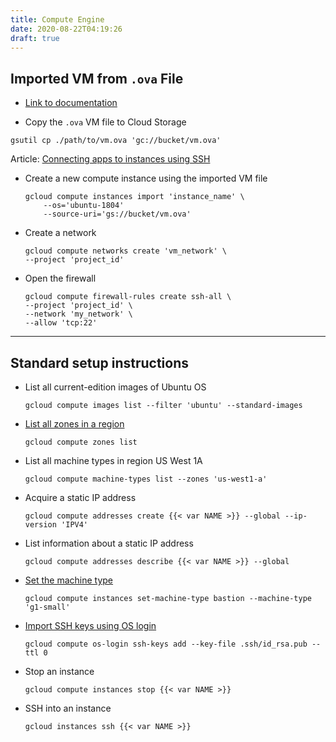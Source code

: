 ```yaml
---
title: Compute Engine
date: 2020-08-22T04:19:26
draft: true
---
```


## Imported VM from `.ova` File

* [Link to documentation](https://cloud.google.com/compute/docs/import/import-ovf-files#import_ova_file)

* Copy the `.ova` VM file to Cloud Storage

```shell script
gsutil cp ./path/to/vm.ova 'gc://bucket/vm.ova'
```

Article: [Connecting apps to instances using SSH](https://cloud.google.com/compute/docs/tutorials/service-account-ssh)

* Create a new compute instance using the imported VM file


    ```shell script
    gcloud compute instances import 'instance_name' \
        --os='ubuntu-1804'
        --source-uri='gs://bucket/vm.ova'
    ```

* Create a network

    ```shell script
    gcloud compute networks create 'vm_network' \
    --project 'project_id'
    ```

* Open the firewall

    ```shell script
    gcloud compute firewall-rules create ssh-all \
    --project 'project_id' \
    --network 'my_network' \
    --allow 'tcp:22'
    ```

---

## Standard setup instructions

* List all current-edition images of Ubuntu OS

    ```shell script
    gcloud compute images list --filter 'ubuntu' --standard-images
    ```

* [List all zones in a region](https://cloud.google.com/sdk/gcloud/reference/compute/zones/list)

    ```shell script
    gcloud compute zones list
    ```

* List all machine types in region US West 1A

    ```shell script
    gcloud compute machine-types list --zones 'us-west1-a'
    ```

* Acquire a static IP address

    ```shell script
    gcloud compute addresses create {{< var NAME >}} --global --ip-version 'IPV4'
    ```

* List information about a static IP address

    ```shell script
    gcloud compute addresses describe {{< var NAME >}} --global
    ```

* [Set the machine type](https://cloud.google.com/sdk/gcloud/reference/compute/instances/set-machine-type)

    ```shell script
    gcloud compute instances set-machine-type bastion --machine-type 'g1-small'
    ```

* [Import SSH keys using OS login](https://cloud.google.com/compute/docs/instances/managing-instance-access#add_oslogin_keys)

    ```shell script
    gcloud compute os-login ssh-keys add --key-file .ssh/id_rsa.pub --ttl 0
    ```

* Stop an instance

    ```shell script
    gcloud compute instances stop {{< var NAME >}}
    ```

* SSH into an instance

    ```shell script
    gcloud instances ssh {{< var NAME >}}
    ```
